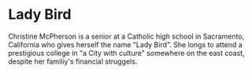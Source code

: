 # Lady Bird
Christine McPherson is a senior at a Catholic high school in Sacramento, California who gives herself the name "Lady Bird".
She longs to attend a prestigious college in "a City with culture" somewhere on the east coast, despite her familiy's financial struggels.
